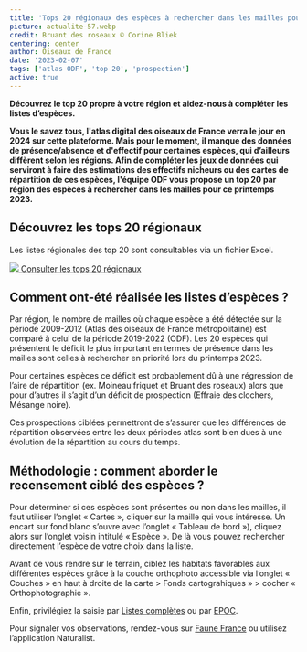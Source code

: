 ```yaml
---
title: 'Tops 20 régionaux des espèces à rechercher dans les mailles pour le printemps 2023'
picture: actualite-57.webp
credit: Bruant des roseaux © Corine Bliek
centering: center
author: Oiseaux de France
date: '2023-02-07'
tags: ['atlas ODF', 'top 20', 'prospection']
active: true
---
```


**Découvrez le top 20 propre à votre région et aidez-nous à compléter les listes d’espèces.**

**Vous le savez tous, l'atlas digital des oiseaux de France verra le jour en 2024 sur cette plateforme. Mais pour le moment, il manque des données de présence/absence et d'effectif pour certaines espèces, qui d’ailleurs diffèrent selon les régions. Afin de compléter les jeux de données qui serviront à faire des estimations des effectifs nicheurs ou des cartes de répartition de ces espèces, l'équipe ODF vous propose un top 20 par région des espèces à rechercher dans les mailles pour ce printemps 2023.**

## Découvrez les tops 20 régionaux

Les listes régionales des top 20 sont consultables via un fichier Excel.

<div class="ProtocolsDocumentsGrid">

  <a href="https://lpo061-my.sharepoint.com/:x:/g/personal/clemence_gaudard_lpo_fr/ERMf5667GU9Asqcni0THP68Bmj-_ZufMrFTE9qumr0YZOA?e=H7v0aN" target="_blank" class="ProtocolsDocumentsCard">
    <img class="ProtocolsDocumentsPicture" src="/news/actualite-57-excel-logo.jpg" />
    <span class="green01 fw-600"> Consulter les tops 20 régionaux </span>
  </a>

</div>

## Comment ont-été réalisée les listes d’espèces ?

Par région, le nombre de mailles où chaque espèce a été détectée sur la période 2009-2012 (Atlas des oiseaux de France métropolitaine) est comparé à celui de la période 2019-2022 (ODF). Les 20 espèces qui présentent le déficit le plus important en termes de présence dans les mailles sont celles à rechercher en priorité lors du printemps 2023.

Pour certaines espèces ce déficit est probablement dû à une régression de l’aire de répartition (ex. Moineau friquet et Bruant des roseaux) alors que pour d’autres il s’agit d’un déficit de prospection (Effraie des clochers, Mésange noire).

Ces prospections ciblées permettront de s’assurer que les différences de répartition observées entre les deux périodes atlas sont bien dues à une évolution de la répartition au cours du temps.

## Méthodologie : comment aborder le recensement ciblé des espèces ?

Pour déterminer si ces espèces sont présentes ou non dans les mailles, il faut utiliser l’onglet « Cartes », cliquer sur la maille qui vous intéresse. Un encart sur fond blanc s’ouvre avec l’onglet « Tableau de bord »), cliquez alors sur l’onglet voisin intitulé « Espèce ». De là vous pouvez rechercher directement l’espèce de votre choix dans la liste.

Avant de vous rendre sur le terrain, ciblez les habitats favorables aux différentes espèces grâce à la couche orthophoto accessible via l’onglet « Couches » en haut à droite de la carte > Fonds cartograhiques » > cocher « Orthophotographie ».

Enfin, privilégiez la saisie par [Listes complètes](https://www.oiseauxdefrance.org/get-involved/complete-lists) ou par [EPOC](https://www.oiseauxdefrance.org/get-involved/epoc).

Pour signaler vos observations, rendez-vous sur [Faune France](https://www.faune-france.org/) ou utilisez l’application Naturalist.
